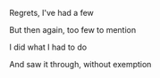 Regrets, I've had a few

But then again, too few to mention

I did what I had to do

And saw it through, without exemption
